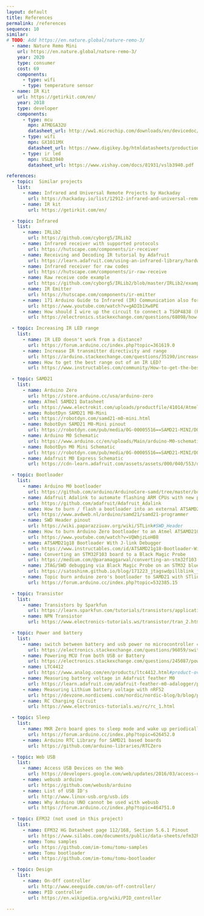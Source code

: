 ```yaml
---
layout: default
title: References
permalink: /references
sequence: 10
similar:
# TODO: Add https://en.nature.global/nature-remo-3/
  - name: Nature Remo Mini
    url: https://en.nature.global/nature-remo-3/
    year: 2020
    type: consumer
    cost: 69
    components:
      - type: wifi
      - type: temperature sensor
  - name: IR Kit
    url: https://getirkit.com/en/
    year: 2018
    type: developer
    components:
      - type: mcu
        mpn: ATMEGA32U
        datasheet_url: http://ww1.microchip.com/downloads/en/devicedoc/atmel-7766-8-bit-avr-atmega16u4-32u4_datasheet.pdf
      - type: wifi
        mpn: GX1011MX
        datasheet_url: https://www.digikey.bg/htmldatasheets/production/1947555/0/0/1/gs1011m-datasheet.html
      - type: ir led
        mpn: VSLB3940
        datasheet_url: https://www.vishay.com/docs/81931/vslb3940.pdf

references:
  - topic:  Similar projects
    list:
      - name: Infrared and Universal Remote Projects by Hackaday
        url: https://hackaday.io/list/12912-infrared-and-universal-remote-projects
      - name: IR kit
        url: https://getirkit.com/en/

  - topic: Infrared
    list:
      - name: IRLib2
        url: https://github.com/cyborg5/IRLib2
      - name: Infrared receiver with supported protocols
        url: https://hutscape.com/components/ir-receiver
      - name: Receiving and Decoding IR tutorial by Adafruit
        url: https://learn.adafruit.com/using-an-infrared-library/hardware-needed
      - name: Infrared receiver for raw codes
        url: https://hutscape.com/components/ir-raw-receive
      - name: Raw receive code example
        url: https://github.com/cyborg5/IRLib2/blob/master/IRLib2/examples/rawRecv/rawRecv.ino
      - name: IR Emitter
        url: https://hutscape.com/components/ir-emitter
      - name: 171 Arduino Guide to Infrared (IR) Communication also for ESP32 and ESP8266 by Andreas Spiess
        url: https://www.youtube.com/watch?v=gADIb1Xw8PE
      - name: How should I wire up the circuit to connect a TSOP4838 (Radio Shack 276-64) infrared receiver to an Arduino?
        url: https://electronics.stackexchange.com/questions/68098/how-should-i-wire-up-the-circuit-to-connect-a-tsop4838-radio-shack-276-64-infr

  - topic: Increasing IR LED range
    list:
      - name: IR LED doesn't work from a distance?
        url: https://forum.arduino.cc/index.php?topic=361619.0
      - name: Increase IR transmitter directivity and range
        url: https://arduino.stackexchange.com/questions/35190/increase-ir-transmitter-directivity-and-range
      - name: How to get the best range out of an IR LED?
        url: https://www.instructables.com/community/How-to-get-the-best-range-out-of-an-IR-LED/

  - topic: SAMD21
    list:
      - name: Arduino Zero
        url: https://store.arduino.cc/usa/arduino-zero
      - name: ATmel SAMD21 Datasheet
        url: https://www.electrokit.com/uploads/productfile/41014/Atmel-42181-SAM-D21_Datasheet.pdf
      - name: RobotDyn SAMD21 M0-Mini
        url: https://robotdyn.com/samd21-m0-mini.html
      - name: RobotDyn SAMD21 M0-Mini pinout
        url: https://robotdyn.com/pub/media/0G-00005516==SAMD21-MINI/DOCS/PINOUT==0G-00005516==SAMD21-MINI.jpg
      - name: Arduino M0 Schematic
        url: https://www.arduino.cc/en/uploads/Main/arduino-M0-schematic.pdf
      - name: RobotDyn M0 Mini Schematic
        url: https://robotdyn.com/pub/media/0G-00005516==SAMD21-MINI/DOCS/Schematic==0G-00005516==SAMD21-MINI.pdf
      - name: Adafruit M0 Express Schematic
        url: https://cdn-learn.adafruit.com/assets/assets/000/040/553/original/arduino_schem.png?1490994398

  - topic: Bootloader
    list:
      - name: Arduino M0 bootloader
        url: https://github.com/arduino/ArduinoCore-samd/tree/master/bootloaders/zero
      - name: Adafruit Adalink to automate flashing ARM CPUs with new program code using a Segger J-link or STMicro STLink V2 device
        url: https://github.com/adafruit/Adafruit_Adalink
      - name: How to burn / flash a bootloader into an external ATSAMD21
        url: https://www.avdweb.nl/arduino/samd21/samd21-programmer
      - name: SWD Header pinout
        url: https://wiki.paparazziuav.org/wiki/STLink#SWD_Header
      - name: How to burn Arduino Zero bootloader to an Atmel ATSAMD21G18-based custom dev board
        url: https://www.youtube.com/watch?v=VQWhjzLoHB8
      - name: ATSAMD21g18 Bootloader With J-link Debugger
        url: https://www.instructables.com/id/ATSAMD21g18-Bootloader-With-J-link-Debugger/
      - name: Converting an STM32F103 board to a Black Magic Probe
        url: https://medium.com/@paramaggarwal/converting-an-stm32f103-board-to-a-black-magic-probe-c013cf2cc38c
      - name: JTAG/SWD debugging via Black Magic Probe on an STM32 blue pill and blinking a LED using STM32CubeMX, libopencm3, and bare metal C
        url: https://satoshinm.github.io/blog/171223_jtagswdpillblink_jtagswd_debugging_via_black_magic_probe_on_an_stm32_blue_pill_and_blinking_a_led_using_stm32cubemx_libopencm3_and_bare_metal_c.html
      - name: Topic burn arduino zero's bootloader to SAMD21 with STlink_v2
        url: https://forum.arduino.cc/index.php?topic=532385.15

  - topic: Transistor
    list:
      - name: Transistors by Sparkfun
        url: https://learn.sparkfun.com/tutorials/transistors/applications-i-switches
      - name: NPN Transistor
        url: https://www.electronics-tutorials.ws/transistor/tran_2.html

  - topic: Power and battery
    list:
      - name: switch between battery and usb power no microcontroller circuit
        url: https://electronics.stackexchange.com/questions/96059/switch-between-battery-and-usb-power-no-microcontroller-circuit
      - name: Powering MCU from both USB or Battery
        url: https://electronics.stackexchange.com/questions/245087/powering-mcu-from-both-usb-or-battery
      - name: LTC4412
        url: https://www.analog.com/en/products/ltc4412.html#product-overview
      - name: Measuring battery voltage in Adafruit feather M0
        url: https://learn.adafruit.com/adafruit-feather-m0-adalogger/power-management#measuring-battery-4-9
      - name: Measuring Lithium battery voltage with nRF52
        url: https://devzone.nordicsemi.com/nordic/nordic-blog/b/blog/posts/measuring-lithium-battery-voltage-with-nrf52
      - name: RC Charging Circuit
        url: https://www.electronics-tutorials.ws/rc/rc_1.html

  - topic: Sleep
    list:
      - name: MKR Zero board goes to sleep mode and wake up periodically
        url: https://forum.arduino.cc/index.php?topic=626452.0
      - name: Arduino RTC Library for SAMD21 based boards
        url: https://github.com/arduino-libraries/RTCZero

  - topic: Web USB
    list:
      - name: Access USB Devices on the Web
        url: https://developers.google.com/web/updates/2016/03/access-usb-devices-on-the-web
      - name: webusb arduino
        url: https://github.com/webusb/arduino
      - name: List of USB ID's
        url: http://www.linux-usb.org/usb.ids
      - name: Why Arduino UNO cannot be used with webusb
        url: https://forum.arduino.cc/index.php?topic=464751.0

  - topic: EFM32 (not used in this project)
    list:
      - name: EFM32 HG Datasheet page 112/168, Section 5.6.1 Pinout
        url: https://www.silabs.com/documents/public/data-sheets/efm32hg-datasheet.pdf
      - name: Tomu samples
        url: https://github.com/im-tomu/tomu-samples
      - name: Tomu bootloader
        url: https://github.com/im-tomu/tomu-bootloader

  - topic: Design
    list:
      - name: On-Off controller
        url: http://www.eeeguide.com/on-off-controller/
      - name: PID controller
        url: https://en.wikipedia.org/wiki/PID_controller

---
```

